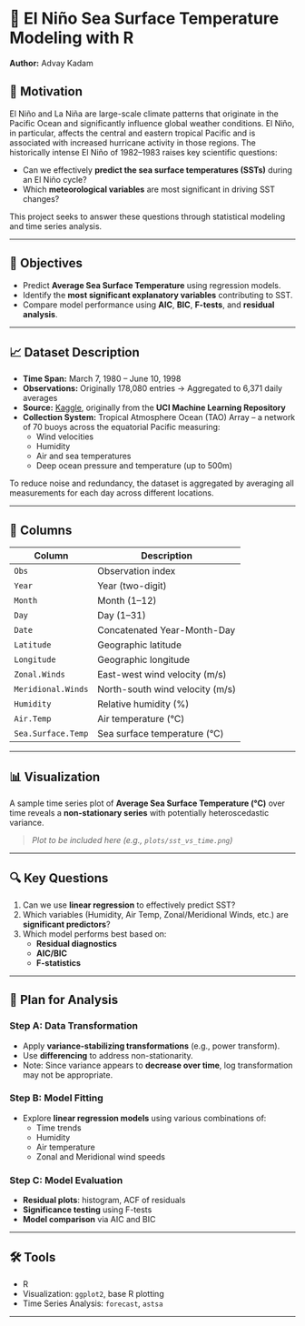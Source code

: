 # 🌊 El Niño Sea Surface Temperature Modeling with R

**Author:** Advay Kadam 

## 📌 Motivation

El Niño and La Niña are large-scale climate patterns that originate in the Pacific Ocean and significantly influence global weather conditions. El Niño, in particular, affects the central and eastern tropical Pacific and is associated with increased hurricane activity in those regions. The historically intense El Niño of 1982–1983 raises key scientific questions:

- Can we effectively **predict the sea surface temperatures (SSTs)** during an El Niño cycle?
- Which **meteorological variables** are most significant in driving SST changes?

This project seeks to answer these questions through statistical modeling and time series analysis.

---

## 🧭 Objectives

- Predict **Average Sea Surface Temperature** using regression models.
- Identify the **most significant explanatory variables** contributing to SST.
- Compare model performance using **AIC**, **BIC**, **F-tests**, and **residual analysis**.

---

## 📈 Dataset Description

- **Time Span:** March 7, 1980 – June 10, 1998  
- **Observations:** Originally 178,080 entries → Aggregated to 6,371 daily averages  
- **Source:** [Kaggle](https://www.kaggle.com/datasets), originally from the **UCI Machine Learning Repository**  
- **Collection System:** Tropical Atmosphere Ocean (TAO) Array – a network of 70 buoys across the equatorial Pacific measuring:
  - Wind velocities
  - Humidity
  - Air and sea temperatures
  - Deep ocean pressure and temperature (up to 500m)

To reduce noise and redundancy, the dataset is aggregated by averaging all measurements for each day across different locations.

---

## 🧾 Columns

| Column             | Description |
|--------------------|-------------|
| `Obs`              | Observation index |
| `Year`             | Year (two-digit) |
| `Month`            | Month (1–12) |
| `Day`              | Day (1–31) |
| `Date`             | Concatenated Year-Month-Day |
| `Latitude`         | Geographic latitude |
| `Longitude`        | Geographic longitude |
| `Zonal.Winds`      | East-west wind velocity (m/s) |
| `Meridional.Winds` | North-south wind velocity (m/s) |
| `Humidity`         | Relative humidity (%) |
| `Air.Temp`         | Air temperature (°C) |
| `Sea.Surface.Temp` | Sea surface temperature (°C) |

---

## 📊 Visualization

A sample time series plot of **Average Sea Surface Temperature (°C)** over time reveals a **non-stationary series** with potentially heteroscedastic variance.

> _Plot to be included here (e.g., `plots/sst_vs_time.png`)_

---

## 🔍 Key Questions

1. Can we use **linear regression** to effectively predict SST?
2. Which variables (Humidity, Air Temp, Zonal/Meridional Winds, etc.) are **significant predictors**?
3. Which model performs best based on:
   - **Residual diagnostics**
   - **AIC/BIC**
   - **F-statistics**

---

## 🔬 Plan for Analysis

### Step A: Data Transformation
- Apply **variance-stabilizing transformations** (e.g., power transform).
- Use **differencing** to address non-stationarity.
- Note: Since variance appears to **decrease over time**, log transformation may not be appropriate.

### Step B: Model Fitting
- Explore **linear regression models** using various combinations of:
  - Time trends
  - Humidity
  - Air temperature
  - Zonal and Meridional wind speeds

### Step C: Model Evaluation
- **Residual plots**: histogram, ACF of residuals
- **Significance testing** using F-tests
- **Model comparison** via AIC and BIC

---

## 🛠️ Tools

- R
- Visualization: `ggplot2`, base R plotting
- Time Series Analysis: `forecast`, `astsa`

---

